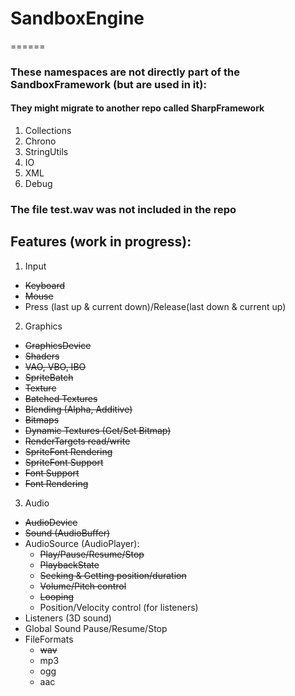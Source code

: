 # SandboxEngine
======
### These namespaces are not directly part of the SandboxFramework (but are used in it):
#### They might migrate to another repo called SharpFramework
1. Collections
2. Chrono
3. StringUtils
4. IO
5. XML
6. Debug
### The file test.wav was not included in the repo
## Features (work in progress):
1. Input
  * <del>Keyboard</del>
  * <del>Mouse</del>
  * Press (last up & current down)/Release(last down & current up)
2. Graphics
  * <del>GraphicsDevice</del>
  * <del>Shaders</del>
  * <del>VAO, VBO, IBO</del>
  * <del>SpriteBatch</del>
  * <del>Texture</del>
  * <del>Batched Textures</del>
  * <del>Blending (Alpha, Additive)<del>
  * <del>Bitmaps</del>
  * <del>Dynamic Textures (Get/Set Bitmap)</del>
  * <del>RenderTargets read/write<del>
  * <del>SpriteFont Rendering
  * <del>SpriteFont Support</del>
  * <del>Font Support</del>
  * <del>Font Rendering</del>
3. Audio
  * <del>AudioDevice</del>
  * <del>Sound (AudioBuffer)</del>
  * AudioSource (AudioPlayer):
    * <del>Play/Pause/Resume/Stop</del>
    * <del>PlaybackState</del>
    * <del>Seeking & Getting position/duration</del>
    * <del>Volume/Pitch control</del>
    * <del>Looping</del>
    * Position/Velocity control (for listeners)
  * Listeners (3D sound)
  * Global Sound Pause/Resume/Stop
  * FileFormats
    * <del>wav</del>
    * mp3
    * ogg
    * aac